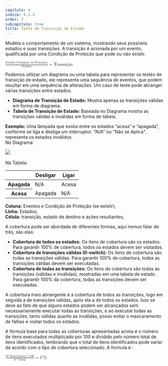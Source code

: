 ```yaml
---
capitulo: 4
indice: 4.2.4
order: 7
subcapitulo: true
title: Teste de Transição de Estado
---
```


<p>
    <span>
     Modela o comportamento de um sistema, mostrando seus possíveis estados e suas transições. A transição é acionada por um evento, qualificada por uma Condição de Proteção que pode ou não existir.
    </span>
    <div class="d-flex flex-lg-row flex-md-row flex-sm-column justify-content-center">
        <div class="p-1">
            <math>
                <mfrac>
                    <mrow>
                        <mn> Evento [Condição de Proteção] </mn>
                    </mrow>
                    <mn>Evento</mn>
                </mfrac>
                <mo> = </mo> 
                <mn> Transição </mn>
            </math>
        </div>
    </div>
</p>

<p>
 Podemos utilizar um diagrama ou uma tabela para representar os testes de transição de estado, ele representa uma sequência de eventos, que podem resultar em uma sequência de alterações. Um caso de teste pode abranger várias transições entre estados.

 <ul>
    <li>
        <span>
            <b>Diagrama de Transição de Estado:</b> Mostra apenas as transições válidas em forma de diagrama.
        </span>
    </li>
    <li>
        <span>
            <b>Tabela de Transição de Estado:</b> Baseada no Diagrama mostra as transições válidas e inválidas em forma de tabela. 
        </span>
    </li>
 </ul>
</p>

<p>
    <span>
    <b>Exemplo:</b> Uma lâmpada que evolui entre os estados “acesa” e “apagada”, conforme se liga e desliga um interruptor. "N/A" ou "Não se Aplica", representa os estados inválidos.</span>
    <br>
    No Diagrama:
          <!-- FIXME Corrigir src -->
        <div class="text-center">
            <img class="img-fluid" src="/feroline.qa-bentevi/assets/images/diagrama-de-estado-exemplo.png">
        </div>
    <br>
    Na Tabela:
    <table class="table table-sm table-bordered">
        <thead>
            <tr>
            <th scope="col"></th>
            <th scope="col">Desligar</th>
            <th scope="col">Ligar</th>
            </tr>
        </thead>
        <tbody>
            <tr class="flex-row">
                <th scope="row">Apagada</th>
                <td>N/A</td>
                <td>Acesa</td>
            </tr>
            <tr>
                <th scope="row">Acesa</th>
                <td>Apagada</td>
                <td>N/A</td>
            </tr>
        </tbody>
    </table>
    <span>
        <b>Coluna:</b> Eventos e Condição de Proteção (se existir);
        <br>
        <b>Linha:</b> Estados;
        <br> 
        <b>Célula:</b> transição, estado de destino e ações resultantes; 
    </span>
</p>

<p>
    A cobertura pode ser abordada de diferentes formas, aqui iremos falar de três, são elas:
    <ul>
        <li>
            <span>
                <b>Cobertura de todos os estados:</b> Os itens de cobertura são os estados. Para garantir 100% de cobertura, todos os estados devem ser visitados.
            </span>
        </li>
        <li>
            <span>
                <b>Cobertura de transições válidas (0-switch):</b> Os itens de cobertura são todas as transições válidas. Para garantir 100% de cobertura, todas as transições válidas devem ser executadas.
            </span>
        </li>
        <li>
            <span>
                <b>Cobertura de todas as transições:</b> Os itens de cobertura são todas as transições (válidas e inválidas), mostradas em uma tabela de estado. Para garantir 100% da cobertura, todas as transições devem ser executadas. 
            </span>
        </li>
    </ul>    
</p>

<p>
    A cobertura mais abrangente é a cobertura de todos as transições, logo em seguida a de transições válidas, após ela a de todos os estados. Isso se deve ao fato de que alguns estados podem ser alcançados sem necessariamente executar todas as transições, e ao executar todas as transições, tanto válidas quanto as inválidas, posso evitar o mascaramento de falhas e visitar todos os estados.
</p>

 <p>
    A fórmula base para todas as coberturas apresentadas acima é o número de itens executados multiplicado por 100 e dividido pelo número total de itens identificados, lembrando que o total de itens identificados pode variar de acordo com o tipo de cobertura selecionado. A formula é : 
</p>

<div class="d-flex flex-lg-row flex-md-row flex-sm-column justify-content-center">
    <div class="p-1"> 
        <math>
            <mfrac>
                <mrow>
                    <mn> Nº Executadas * 100 </mn>
                </mrow>
                <mn>Nº Total</mn>
            </mfrac>
            <mo> = </mo> 
            <mn> C% </mn>
        </math>
    </div>
</div>
